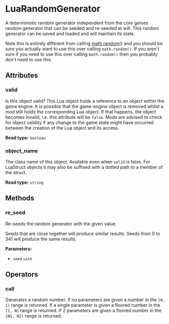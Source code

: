 # LuaRandomGenerator

A deterministic random generator independent from the core games random generator that can be seeded and re-seeded at will. This random generator can be saved and loaded and will maintain its state.

Note this is entirely different from calling [math.random](libraries.html)() and you should be sure you actually want to use this over calling `math.random()`. If you aren't sure if you need to use this over calling `math.random()` then you probably don't need to use this.

## Attributes

### valid

Is this object valid? This Lua object holds a reference to an object within the game engine. It is possible that the game-engine object is removed whilst a mod still holds the corresponding Lua object. If that happens, the object becomes invalid, i.e. this attribute will be `false`. Mods are advised to check for object validity if any change to the game state might have occurred between the creation of the Lua object and its access.

**Read type:** `boolean`

### object_name

The class name of this object. Available even when `valid` is false. For LuaStruct objects it may also be suffixed with a dotted path to a member of the struct.

**Read type:** `string`

## Methods

### re_seed

Re-seeds the random generator with the given value.

Seeds that are close together will produce similar results. Seeds from 0 to 341 will produce the same results.

**Parameters:**

- `seed` `uint`

## Operators

### call

Generates a random number. If no parameters are given a number in the `[0, 1)` range is returned. If a single parameter is given a floored number in the `[1, N]` range is returned. If 2 parameters are given a floored number in the `[N1, N2]` range is returned.

